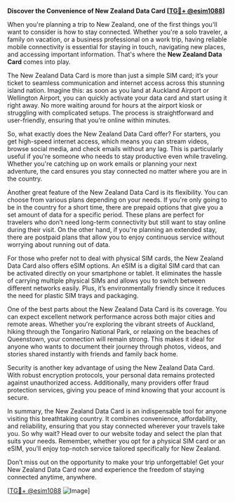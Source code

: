 **Discover the Convenience of New Zealand Data Card [[TG💪+ @esim1088](https://t.me/s/esim1088)]**

When you're planning a trip to New Zealand, one of the first things you'll want to consider is how to stay connected. Whether you're a solo traveler, a family on vacation, or a business professional on a work trip, having reliable mobile connectivity is essential for staying in touch, navigating new places, and accessing important information. That's where the **New Zealand Data Card** comes into play.

The New Zealand Data Card is more than just a simple SIM card; it’s your ticket to seamless communication and internet access across this stunning island nation. Imagine this: as soon as you land at Auckland Airport or Wellington Airport, you can quickly activate your data card and start using it right away. No more waiting around for hours at the airport kiosk or struggling with complicated setups. The process is straightforward and user-friendly, ensuring that you’re online within minutes.

So, what exactly does the New Zealand Data Card offer? For starters, you get high-speed internet access, which means you can stream videos, browse social media, and check emails without any lag. This is particularly useful if you're someone who needs to stay productive even while traveling. Whether you're catching up on work emails or planning your next adventure, the card ensures you stay connected no matter where you are in the country.

Another great feature of the New Zealand Data Card is its flexibility. You can choose from various plans depending on your needs. If you're only going to be in the country for a short time, there are prepaid options that give you a set amount of data for a specific period. These plans are perfect for travelers who don’t need long-term connectivity but still want to stay online during their visit. On the other hand, if you're planning an extended stay, there are postpaid plans that allow you to enjoy continuous service without worrying about running out of data.

For those who prefer not to deal with physical SIM cards, the New Zealand Data Card also offers eSIM options. An eSIM is a digital SIM card that can be activated directly on your smartphone or tablet. It eliminates the hassle of carrying multiple physical SIMs and allows you to switch between different networks easily. Plus, it’s environmentally friendly since it reduces the need for plastic SIM trays and packaging.

One of the best parts about the New Zealand Data Card is its coverage. You can expect excellent network performance across both major cities and remote areas. Whether you're exploring the vibrant streets of Auckland, hiking through the Tongariro National Park, or relaxing on the beaches of Queenstown, your connection will remain strong. This makes it ideal for anyone who wants to document their journey through photos, videos, and stories shared instantly with friends and family back home.

Security is another key advantage of using the New Zealand Data Card. With robust encryption protocols, your personal data remains protected against unauthorized access. Additionally, many providers offer fraud protection services, giving you peace of mind knowing that your account is secure.

In summary, the New Zealand Data Card is an indispensable tool for anyone visiting this breathtaking country. It combines convenience, affordability, and reliability, ensuring that you stay connected wherever your travels take you. So why wait? Head over to our website today and select the plan that suits your needs. Remember, whether you opt for a physical SIM card or an eSIM, you’ll enjoy top-notch service tailored specifically for New Zealand.

Don’t miss out on the opportunity to make your trip unforgettable! Get your New Zealand Data Card now and experience the freedom of staying connected anytime, anywhere.

[[TG💪+ @esim1088](https://t.me/s/esim1088) ![Image](https://i.postimg.cc/Y0z9fWf4/image.png)]